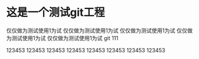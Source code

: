 # 这是一个测试git工程
仅仅做为测试使用1为试
仅仅做为测试使用1为试
仅仅做为测试使用1为试
仅仅做为测试使用1为试
仅仅做为测试使用1为试
git 111

123453
123453
123453
123453
123453
123453
123453
123453
